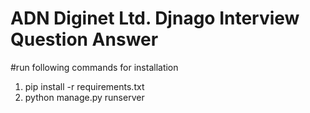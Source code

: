 # ADN Diginet Ltd. Djnago Interview Question Answer


#run following commands for installation

1. pip install -r requirements.txt
2. python manage.py runserver




